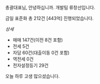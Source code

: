 총괄대표님, 안녕하십니까. 개발팀 류창선입니다.
  
금일 표준화 총 212건 [443억] 진행되었습니다.

*상세*
- 매매 147건(이전 8건 포함)
- 전세 5건
- 자담 60건(대출이동 0건 포함)
- 역전세 0건
- 전자설정등기 29건

오늘 하루 고생 많으셨습니다.